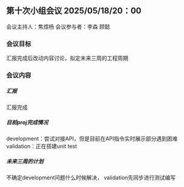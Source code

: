 ## 第十次小组会议 2025/05/18/20：00

会议主持人：焦煜杨
会议参与者：李森 顾懿

### 会议目标

汇报完成后改动内容讨论，拟定未来三周的工程周期

### 会议内容

##### 汇报
汇报完成

##### 目前proj完成情况

development：尝试对接API，但是目前在API指令实时展示部分遇到困难
validation：正在搭建unit test

##### 未来三周的计划

不确定development问题什么时候解决， validation先同步进行测试编写
